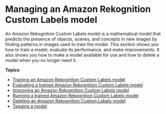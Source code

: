 # Managing an Amazon Rekognition Custom Labels model<a name="um-use-model"></a>

An Amazon Rekognition Custom Labels model is a mathematical model that predicts the presence of objects, scenes, and concepts in new images by finding patterns in images used to train the model\. This section shows you how to train a model, evaluate its performance, and make improvements\. It also shows you how to make a model available for use and how to delete a model when you no longer need it\. 

**Topics**
+ [Training an Amazon Rekognition Custom Labels model](tm-train-model.md)
+ [Evaluating a trained Amazon Rekognition Custom Labels model](tr-train-results.md)
+ [Improving an Amazon Rekognition Custom Labels model](tr-improve-model.md)
+ [Running a trained Amazon Rekognition Custom Labels model](rm-run-model.md)
+ [Deleting an Amazon Rekognition Custom Labels model](tm-delete.md)
+ [Tagging a model](tagging-model.md)